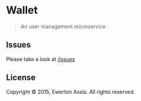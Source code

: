 # Wallet

> An user management microservice

## Issues

Please take a look at [/issues](https://github.com/earaujoassis/space/issues)

## License

Copyright &copy; 2015, Ewerton Assis. All rights reserved.
